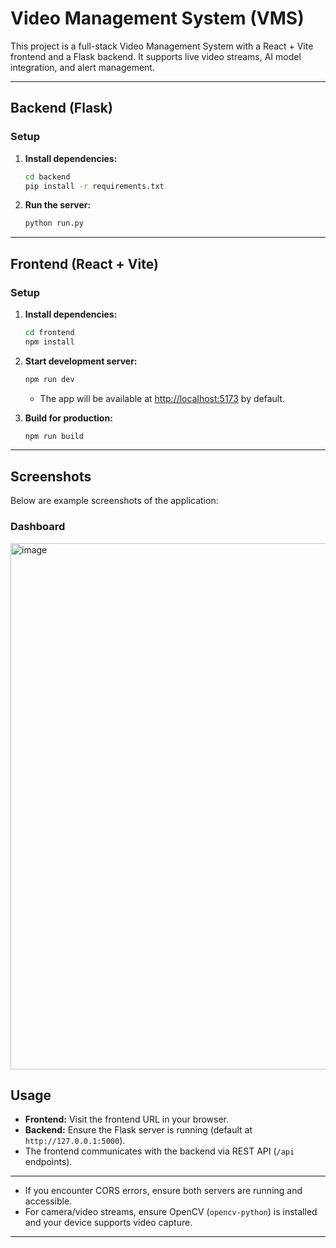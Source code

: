 # Video Management System (VMS)

This project is a full-stack Video Management System with a React + Vite frontend and a Flask backend. It supports live video streams, AI model integration, and alert management.

---

## Backend (Flask)

### Setup

1. **Install dependencies:**
   ```sh
   cd backend
   pip install -r requirements.txt
   ```

2. **Run the server:**
   ```sh
   python run.py
   ```
---

## Frontend (React + Vite)


### Setup

1. **Install dependencies:**
   ```sh
   cd frontend
   npm install
   ```

2. **Start development server:**
   ```sh
   npm run dev
   ```
   - The app will be available at [http://localhost:5173](http://localhost:5173) by default.

3. **Build for production:**
   ```sh
   npm run build
   ```

---
## Screenshots

Below are example screenshots of the application:

### Dashboard

<img width="1894" height="842" alt="image" src="https://github.com/user-attachments/assets/70316b58-4765-42bf-a1a9-2d6a9cb4599e" />



## Usage

- **Frontend:** Visit the frontend URL in your browser.
- **Backend:** Ensure the Flask server is running (default at `http://127.0.0.1:5000`).
- The frontend communicates with the backend via REST API (`/api` endpoints).

---
- If you encounter CORS errors, ensure both servers are running and accessible.
- For camera/video streams, ensure OpenCV (`opencv-python`) is installed and your device supports video capture.

---
